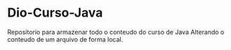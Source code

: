 # Dio-Curso-Java
Repositorio para armazenar todo o conteudo do curso de Java
Alterando o conteudo de um arquivo de forma local.
